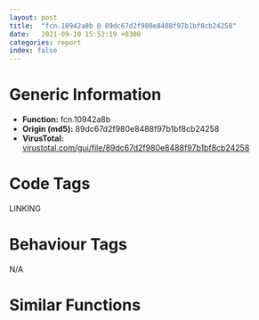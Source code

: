```yaml
---
layout: post
title:  "fcn.10942a8b @ 89dc67d2f980e8488f97b1bf8cb24258"
date:   2021-09-10 15:52:19 +0300
categories: report
index: false
---
```


# Generic Information
- **Function:** fcn.10942a8b
- **Origin (md5):** 89dc67d2f980e8488f97b1bf8cb24258
- **VirusTotal:** [virustotal.com/gui/file/89dc67d2f980e8488f97b1bf8cb24258][virustotal_ref]

# Code Tags
<span class="tag" id="LINKING">LINKING</span>


# Behaviour Tags
<span class="bhv-tag" id="na">N/A</span>

# Similar Functions
<script type="text/javascript" src="https://www.gstatic.com/charts/loader.js"></script>
<script type="text/javascript">

    google.charts.load('current', {'packages':['corechart']});
    google.charts.setOnLoadCallback(drawChart);

    function drawChart() {
    var data = new google.visualization.DataTable();
        data.addColumn('number', 'X');
        data.addColumn('number', 'Y');
        data.addColumn({type: 'string', role: 'tooltip', 'p': {'html': true}});
        data.addColumn({'type': 'string', 'role': 'style'});
        
        data.addRows([
    [-301.7551574707031, -471.1662292480469, '<b><a href="/report/fcn.10942a8b@89dc67d2f980e8488f97b1bf8cb24258">fcn.10942a8b</a><br>@89dc67d2f980e8488f97b1bf8cb24258</b><br>mov eax, 0x5423fd30<br>lea eax, [eax-0x441d1f60]<br>mov eax, eax<br>jmp loc.10063c34<br>mov eax, 0x658116d5<br>lea eax, [eax-0x557a37a9]<br>mov eax, eax<br>jmp loc.10063c34<br>push ecx<br>mov ecx, 0x2c724788<br>lea ecx, [ecx-0x4985078e]<br>cmp eax, ecx<br>call fcn.1006c541<br>js 0x10942622<br>call dword[sym.imp.KERNEL32.dll_GetModuleHandleA]<br>adc eax, sym.imp.KERNEL32.dll_GetModuleHandleA<br>jmp 0x10944102<br>mov eax, 0x4c8cef04<br>lea eax, [eax-0x3c8611c0]<br>mov eax, eax<br>jmp loc.10063c34<br>sub byte[esi+0x3c], ah<br>lea ecx, [ecx-0x37a89e0e]<br>cmp eax, ecx<br>pop ecx<br>push eax<br>call 0x109429eb<br>jl 0x10942a44<br>lea eax, [eax+0x2bf]<br>jmp eax<br>pop esp<br>and al, 0x3b<br>enter 0xffffffffffffe1e8, 1<br>add byte[eax], al<br>jmp fcn.10942a8b<br>add cl, ch<br>sub al, 4<br>add byte[eax], al<br>loop 0x109429d8<br>jmp 0x10942e75<br>and al, 4<br>jne fcn.1094567d<br>jmp 0x10946680<br>call fcn.10942a71<br>jp 0x10942acd<br>pop ebx<br>lea ebx, [ebx+0x464]<br>call ebx<br>jecxz 0x10942a43<br>shr byte[ebx-0x72a7208d], 0x80<br>or dword[edi-0x49], ebp<br>mov eax, eax<br>jmp loc.10063c34<br>adc dword[edx-1], esi<br>adc dword[edx-1], esi<br>jg 0x10942ac3<br>shr cl, 0x9e<br>adc dword[edx-1], esi<br>loop 0x10942a25<br>and al, 4<br>push eax<br>mov eax, 0x350fecdc<br>lea eax, [eax+0x4c33f76d]<br>cmp ecx, eax<br>call fcn.10942f55<br>ja 0x10942b0a<br>pop ecx<br>jmp fcn.1006d7ae<br>je 0x10942b03<br>cmp ecx, eax<br>call fcn.109469fb<br>jge 0x10942a6b<br>popfd <br>je 0x1006c132<br>jmp 0x10946415<br>cmp bl, 0xd1<br>fnsave dword[eax]<br>xchg dword[esp], eax<br>push ecx<br>and al, 0x51<br>mov ecx, 0x2b23137e<br>lea ecx, [ecx-0x1b07acea]<br>mov dword[ecx], eax<br>pop ecx<br>call int.108fd009<br>push eax<br>push ebx<br>call fcn.10942b28<br>jo 0x10942b84<br>pop ebx<br>lea ebx, [ebx+0x3290]<br>call ebx<br>jle 0x10942b8b<br>pop eax<br>lea ecx, [ecx+0x30a9b96c]<br>xor eax, ecx<br>pop ecx<br>push eax<br>mov eax, 0x4cc42206<br>lea eax, [eax+0x33687028]<br>xchg dword[esp], eax<br>push ecx<br>mov ecx, 0x570f0a98<br>lea ecx, [ecx-0x46f3a49c]<br>mov dword[ecx], eax<br>pop ecx<br>push eax<br>mov eax, 0x553c2ce5<br>in eax, 0x2c<br>cmp al, 0x55<br>lea eax, [eax-0x4fa47ef2]<br>xchg dword[esp], eax<br>call int.108fd009<br>push eax<br>mov eax, 0x9ecfa7ec<br>lea eax, [eax+0x6a60ef8b]<br>push eax<br>call 0x10942b86<br>jne 0x10942bdf<br>add byte[ebp+0x58], dh<br>lea eax, [eax+0x3054]<br>push esp<br>xor byte[eax], al<br>add bh, bh<br>shl al, 1<br>pop ecx<br>add byte[eax], al<br>call eax<br>loopne 0x10942bea<br>push ecx<br>mov ecx, 0x6a8e4d80<br>lea ecx, [ecx-0x5a72e6b8]<br>mov dword[ecx], eax<br>pop ecx<br>call int.108fd009<br>push eax<br>mov eax, 0x587bac30<br>lea eax, [eax-0x1b12f131]<br>xchg dword[esp], eax<br>push ecx<br>mov ecx, 0x84f75bfa<br>lea ecx, [ecx-0x6fdf15d4]<br>xor eax, ecx<br>pop ecx<br>push eax<br>mov eax, 0x68f2d6e0<br>lea eax, [eax-0xaa378]<br>xchg dword[esp], eax<br>push ecx<br>pushfd <br>call 0x10942bde<br>jae 0x10942b60<br>add al, 0x24<br>jg 0x10942b89<br>cmpsb byte[esi], byte<br>jb 0x10942be4<br>inc ebx<br>jae 0x10942c39<br>ret <br>mov ecx, 0x4d03df9c<br>pushfd <br>fild word[ebx]<br>dec ebp<br>lea ecx, [ecx-0x484655ee]<br>cmp eax, ecx<br>pop ecx<br>jne 0x10944c0a<br>call fcn.1006d9e6<br>loope 0x10942c13<br>test byte[esi+eax], dh<br>add cl, ch<br>movsd dword<br>mov al, byte[0x8de2ff72]<br>lea esp, [esp+4]<br>pop eax<br>je 0x1094597f<br>jmp loc.1006d600<br>and al, 0x74<br>or al, 0<br>add bl, al<br>loop 0x10942be2<br>mov al, 0x65<br>sbb edx, dword[eax]<br>xor eax, 0xbc546f58<br>jmp eax<br>push eax<br>mov eax, 0x44c4c9b4<br>lea eax, [eax+0x52fcb745]<br>cmp ecx, eax<br>pop eax<br>call fcn.10942f36<br>jecxz 0x10942edd<br>mov ecx, 0x55500cde<br>lea ecx, [ecx-0x5546c851]<br>cmp eax, ecx<br>push edx<br>call 0x10942ea1<br>jbe 0x10942efc<br>lea edx, [edx-0x9db]<br>jmp edx<br>pop es<br>add byte[eax], al<br>jmp eax<br>push ecx<br>mov ecx, 0x3ad1777c<br>lea ecx, [ecx+0x59da9e9f]<br>cmp eax, ecx<br>pop ecx<br>pushfd <br>call 0x10943c99<br>loop 0x10943c1b<br>add al, 0x24<br>push cs<br>xchg ebx, eax<br>jb 0x10943c9f<br>inc ebx<br>call 0xf15603f7<br>ret <br>ret <br>mov esi, eax<br>test esi, esi<br>jne 0x109464e0<br>jmp 0x109449a6<br>lea eax, [ebp-0xc]<br>push eax<br>cmp dword[ebp+8], esi<br>push ebx<br>call 0x109449b4<br>jmp 0x72fd713<br>push ecx<br>mov ecx, 0x6e1d08bc<br>lea ecx, [ecx+0x5a67282f]<br>cmp eax, ecx<br>push eax<br>mov eax, 0x53350118<br>lea eax, [eax-0x432e221c]<br>mov eax, eax<br>jmp loc.10063c34<br>mov eax, 0x55291b39<br>lea eax, [eax-0x45223de9]<br>mov eax, eax<br>jmp loc.10063c34<br>mov eax, 0x3ef307f0<br>lea eax, [eax-0x2eec27f9]<br>mov eax, eax<br>jmp loc.10063c34<br>mov eax, 0x750a8e60<br>lea eax, [eax+0x6f52e57d]<br>xchg dword[esp], eax<br>push ecx<br>mov ecx, 0x9223c824<br>lea ecx, [ecx+0x7df79da8]<br>mov dword[ecx], eax<br>pop ecx<br>call int.108fd009<br>push eax<br>mov eax, 0x3c6617eb<br>lea eax, [eax+0x5cb80540]<br>xchg dword[esp], eax<br>push ecx<br>mov ecx, 0x31fbb49c<br>lea ecx, [ecx-0x7d54f3a0]<br>xor eax, ecx<br>jmp ecx<br>xor ecx, edx<br>or ebp, dword[ecx]<br>cmp ecx, eax<br>push edx<br>call 0x109463e3<br>jns 0x1094643e<br>lea edx, [edx-0x1c00]<br>call edx<br>jns 0x10946447<br>je 0x109466a1<br>jmp fcn.10944b47<br>je 0x109450c5<br>jmp 0x10943c82<br>push ecx<br>mov ecx, 0x20b0ac55<br>lea ecx, [ecx-0x20a765c4]<br>cmp eax, ecx<br>pushfd <br>call 0x1094642b<br>loopne 0x109463ad<br>add al, 0x24<br>pop ss<br>outsb dx, byte[esi]<br>jb 0x10946431<br>inc ebx<br>loopne 0x109463fc<br>ret <br>rol byte[eax-0x72b549e0], 0x80<br>cmp byte[ebx-0x3f743ab0], 0xe9<br>in eax, dx<br>xlatb <br>push eax<br>lds ecx, [ebx-0x28121640]<br>jno 0x10946446<br>jmp eax<br>loopne 0x109463d6<br>and al, 4<br>pop ecx<br>jne fcn.1006d9a9<br>jmp 0x10946575<br>push eax<br>mov eax, 0x5ff2a5d4<br>lea eax, [eax+0x1255c764]<br>xchg dword[esp], eax<br>push eax<br>mov eax, 0x79d8ff92<br>lea eax, [eax+0x561fd897]<br>xchg dword[esp], eax<br>call int.108fd009<br>push eax<br>mov eax, 0x6ede07c9<br>lea eax, [eax+0x6f33808c]<br>xchg dword[esp], eax<br>push ecx<br>mov ecx, 0x74e83c84<br>lea ecx, [ecx-0x408f85b4]<br>xor eax, ecx<br>pop ecx<br>push eax<br>mov eax, 0x39381de6<br>push ecx<br>call 0x10946533<br>loopne 0x1094658d<br>add al, ah<br>pop ecx<br>lea ecx, [ecx+0xb85]<br>call ecx<br>ja 0x1094658e<br>mov eax, 0x57339324<br>lea eax, [eax+0x29104fba]<br>cmp ecx, eax<br>pop eax<br>je 0x10942697<br>call fcn.10942579<br>jle 0x109465ab<br>mov ecx, 0x60332556<br>lea ecx, [ecx-0x5b759b28]<br>cmp eax, ecx<br>pop ecx<br>jne 0x1094260d<br>jmp 0x10063994<br>push eax<br>mov eax, 0x3677bffb<br>lea eax, [eax-0x1d4fc4bc]<br>cmp ecx, eax<br>pop eax<br>je 0x1006cc51<br>push ebx<br>call 0x10946592<br>add dword[eax], eax<br>add byte[eax], al<br>add byte[eax], al<br>add byte[ebx+ebx*2-0x73], dh<br>wait <br>hlt <br>je 0x109465ee<br>lea ebx, [ebx-0x190c]<br>call ebx<br>jmp 0x109465ed<br>and al, 0xf8<br>dec eax<br>jl 0x10946531<br>sbb byte[0x3b2dd2a8], 0xc8<br>pop eax<br>je 0x10945b99<br>call fcn.1006db69<br>jbe 0x1094660a<br>mov ecx, 0x3695ee63<br>lea ecx, [ecx-0x31d86432]<br>cmp eax, ecx<br>pop ecx<br>call fcn.109457c6<br>jo 0x10946627<br>pop eax<br>push ecx<br>mov ecx, 0x4db0ead0<br>lea ecx, [ecx-0x1164de00]<br>xor eax, ecx<br>pop ecx<br>push eax<br>mov eax, 0x573ec3ea<br>lea eax, [eax-0x5f102d63]<br>xchg dword[esp], eax<br>add al, 0x24<br>push ecx<br>mov ecx, 0x5791ff26<br>lea ecx, [ecx-0x47769832]<br>mov dword[ecx], eax<br>pop ecx<br>call int.108fd009<br>push eax<br>mov eax, 0x3cff24c6<br>lea eax, [eax+0x31ec7528]<br>xchg dword[esp], eax<br>push ecx<br>pushfd <br>call 0x1094661d<br>jecxz 0x1094659f<br>add al, 0x24<br>sub edx, edi<br>loopne 0x1094668e<br>sbb edx, dword[eax]<br>xor eax, 0x4aaee1ce<br>jmp eax<br>push ecx<br>mov ecx, 0x28aa5024<br>lea ecx, [ecx-0x13ca1fb8]<br>xor eax, ecx<br>pop ecx<br>push eax<br>jmp 0x10945d66<br>push eax<br>mov eax, 0x519ae000<br>lea eax, [eax+0x7f5940d1]<br>cmp ecx, eax<br>pop eax<br>push edx<br>call 0x10946697<br>enter 0x5258, 0xffffffffffffffe8<br>add dword[eax], eax<br>add byte[eax], al<br>ja 0x109466f2<br>lea edx, [edx-0x8d9255]<br>call edx<br>loop 0x10946669<br>mov eax, 0x46eaf632<br>lea eax, [eax-0x36e41647]<br>mov eax, eax<br>jmp loc.10063c34<br>sal byte[edx], 0xf6<br>ljmp 0x1be9<br>jge 0x1094674e<br>lea edx, [edx-0x585]<br>call edx<br>jmp 0x14b8cb8e<br>lea esp, [esp+4]<br><eoc> ', 'point { fill-color: #e0440e; }'],
[178.60028076171875, -366.0081787109375, '<b><a href="/report/fcn.10934c95@89dc67d2f980e8488f97b1bf8cb24258">fcn.10934c95</a><br>@89dc67d2f980e8488f97b1bf8cb24258</b><br>call dword[sym.imp.KERNEL32.dll_GetModuleHandleA]<br>jmp 0x10067ad6<br>mov eax, 0x62c183f0<br>lea eax, [eax-0x52bac799]<br>mov eax, eax<br>jmp fcn.10063448<br>mov esi, eax<br>test esi, esi<br>jne 0x10934815<br>jmp 0x10935d82<br>push ecx<br>mov ecx, 0x27e7126b<br>lea ecx, [ecx-0x27ddcacd]<br>cmp eax, ecx<br>pop ecx<br>jmp 0x109354ca<br>mov eax, 0x45e87562<br>lea eax, [eax-0x35e1bb0f]<br>mov eax, eax<br>jmp fcn.10063448<br>mov eax, 0x5064bdf0<br>lea eax, [eax-0x405e01a5]<br>mov eax, eax<br>jmp fcn.10063448<br>push ecx<br>mov ecx, 0x28aa49fc<br>lea ecx, [ecx-0x23ecc04b]<br>cmp eax, ecx<br>pop ecx<br>push ecx<br>call 0x10932104<br>call 0xe61cae61<br>jmp 0x10932109<br>adc dword[ebp-0x7f72a019], eax<br>xchg ebp, eax<br>cmp dl, byte[eax+ecx]<br>xchg dword[esp], eax<br>push ecx<br>mov ecx, 0x42373e8e<br>lea ecx, [ecx-0x321be002]<br>mov dword[ecx], eax<br>pop ecx<br>call int.108fd009<br>push eax<br>mov eax, 0x6e85b6b0<br>mov dh, 0x85<br>outsb dx, byte[esi]<br>lea eax, [eax+0x29542b4]<br>xchg dword[esp], eax<br>push ecx<br>push ebx<br>call 0x10932291<br>jge 0x109322ed<br>lea ebx, [ebx-0x8ca5c8]<br>jmp ebx<br>push ecx<br>mov ecx, 0x543c15ed<br>lea ecx, [ecx-0x65de8c60]<br>cmp eax, ecx<br>pushfd <br>call 0x109322d5<br>loope 0x10932257<br>add al, 0x24<br>sal byte[eax+eax+0x507dc300], 1<br>mov eax, 0x61c2f465<br>lea eax, [eax-0x6a693bc2]<br>cmp ecx, eax<br>pop eax<br>je 0x10935809<br>pushfd <br>call 0x109322fb<br>jl 0x1093227d<br>add al, 0x24<br>push ecx<br>mov ecx, 0x52c99318<br>lea ecx, [ecx-0x4e0c07de]<br>cmp eax, ecx<br>pop ecx<br>jne fcn.1006a46f<br>call fcn.100647e9<br>jmp 0x109324dc<br>and al, 0x51<br>mov ecx, 0x338e828e<br>lea ecx, [ecx-0x23732822]<br>mov dword[ecx], eax<br>pop ecx<br>call int.108fd009<br>push eax<br>push ebx<br>call 0x109324fa<br>ljmp 0x7335<br>push ecx<br>mov ecx, 0x8aeb0e48<br>lea ecx, [ecx+0x25a4657b]<br>cmp eax, ecx<br>pop ecx<br>jne 0x109320ed<br>push ecx<br>call 0x1093279a<br>jmp 0x109327f4<br>pop ecx<br>push eax<br>mov eax, 0x23a264a8<br>lea eax, [eax+0x566d941e]<br>xchg dword[esp], eax<br>add al, 0x24<br>push ecx<br>mov ecx, 0x584d7044<br>lea ecx, [ecx-0x483211f8]<br>mov dword[ecx], eax<br>pop ecx<br>call int.108fd009<br>push eax<br>mov eax, 0x4ebafa58<br>lea eax, [eax-0x7d6b052f]<br>xchg dword[esp], eax<br>push ecx<br>mov ecx, 0x7fcc2358<br>lea ecx, [ecx-0x4b2da03c]<br>xor eax, ecx<br>pop ecx<br>jmp 0x10933c04<br>jne 0x100687c0<br>jmp 0x1006b14c<br>push esi<br>or eax, 0xd0ffff73<br>jp 0x10933c55<br>push eax<br>mov eax, 0x4d079075<br>lea eax, [eax+0x2470773b]<br>xchg dword[esp], eax<br>push ecx<br>mov ecx, 0x309c1c62<br>lea ecx, [ecx-0x2080be12]<br>mov dword[ecx], eax<br>pop ecx<br>call int.108fd009<br>push eax<br>mov eax, 0x489b9428<br>lea eax, [eax-0x71510ee2]<br>xchg dword[esp], eax<br>push ecx<br>mov ecx, 0x3f271f76<br>lea ecx, [ecx+0x6cf92084]<br>xor eax, ecx<br>pop ecx<br>push eax<br>push edx<br>call 0x10933c51<br>ja 0x10933cac<br>lea edx, [edx+0xa2ea]<br>call edx<br>mov byte[0xd2ff0000], al<br>jle 0x10933bfd<br>js 0x10933cb6<br>sbb edx, dword[eax]<br>xor eax, 0x552e26ba<br>jmp eax<br>push es<br>mov bh, 0xd9<br>xchg dword[esp], eax<br>push ecx<br>mov ecx, 0x562c7e65<br>jle 0x10933ce4<br>push esi<br>lea ecx, [ecx-0x23c628a5]<br>xor eax, ecx<br>pop ecx<br>push eax<br>mov eax, 0x4e40ebf8<br>lea eax, [eax-0x71ba197c]<br>xchg dword[esp], eax<br>push ecx<br>jmp 0x1093f08e<br>mov eax, dword[0xe9c13b81]<br>sbb al, 0<br>add al, ch<br>push ecx<br>mov ecx, 0x50d9f892<br>lea ecx, [ecx-0x50d0b202]<br>cmp eax, ecx<br>pop ecx<br>push edx<br>call 0x10933d05<br>loop 0x10933d60<br>lea edx, [edx-0x14d3]<br>jmp edx<br>call 0x10933d66<br>js 0x10933dbf<br>lea eax, [eax+0x3839]<br>call eax<br>ljmp 0x5059<br>lea esp, [esp+4]<br>pop ecx<br>push eax<br>xor eax, 0x898d47d3<br>shr byte[edi-0x59], cl<br>push ss<br>xor eax, ecx<br>pop ecx<br>call fcn.1006a787<br>jns 0x10933e11<br>mov eax, 0x6c7da403<br>lea eax, [eax-0x19fdd0ae]<br>xchg dword[esp], eax<br>push ecx<br>mov ecx, 0x1f5c20dc<br>lea ecx, [ecx-0xf40bfbc]<br>mov dword[ecx], eax<br>pop ecx<br>call int.108fd009<br>push eax<br>mov eax, 0x2319dcfa<br>lea eax, [eax+0x534e063b]<br>xchg dword[esp], eax<br>push ecx<br>mov ecx, 0x42cfdab8<br>lea ecx, [ecx+0x2c5712bc]<br>xor eax, ecx<br>pop ecx<br>push eax<br>call fcn.10936908<br>jmp 0x10933dae<br>xor eax, 0xeac09e4a<br>jmp eax<br>mov eax, 0x6858130c<br>lea eax, [eax-0x58515661]<br>mov eax, eax<br>jmp fcn.10063448<br>push ecx<br>mov ecx, 0x624274e6<br>lea ecx, [ecx-0x3a1e85e5]<br>cmp eax, ecx<br>pop ecx<br>jne fcn.10934c95<br>push edx<br>call fcn.109347ea<br>ja 0x10934845<br>pop edx<br>lea edx, [edx-0x8d14d9]<br>jmp edx<br>push eax<br>mov eax, 0x520a17be<br>lea eax, [eax+0x3c49a1c9]<br>xchg dword[esp], eax<br>push eax<br>mov eax, 0x41682c02<br>lea eax, [eax-0x178fceee]<br>xchg dword[esp], eax<br>call int.108fd009<br>push eax<br>mov eax, 0x47b82696<br>lea eax, [eax-0x41591078]<br>xchg dword[esp], eax<br>push ecx<br>cmpsb byte[esi], byte<br>mov esi, 0x51240487<br>mov ecx, 0x3ea56c28<br>lea ecx, [ecx+0x51d74a86]<br>xor eax, ecx<br>pop ecx<br>push eax<br>mov eax, 0x261be870<br>push ecx<br>call fcn.10934868<br>jp 0x109348c2<br>pop ecx<br>lea ecx, [ecx+0x5fc5]<br>jmp ecx<br>test dword[ebx+edx*2], esi<br>add al, ch<br>dec esi<br>push ebx<br>jae 0x109348cb<br>push dword[ebx+ebx*2+0x59]<br>je 0x10934929<br>pop ecx<br>jne 0x109378f4<br>call fcn.109397d9<br>jns 0x10934935<br>mov byte[ebp-4], 0x6c<br>mov byte[ebp-3], 0x6c<br>mov byte[ebp-2], 0<br>push eax<br>je 0x1006577b<br>jmp 0x10936dcb<br>add al, 0x51<br>mov ecx, 0x71c3fdf9<br>lea ecx, [ecx-0x61a89af9]<br>push edi<br>sahf <br>mov dword[ecx], eax<br>pop ecx<br>call int.108fd009<br>push eax<br>mov eax, 0x3bf396dc<br>lea eax, [eax-0xeba1451]<br>xchg dword[esp], eax<br>push ecx<br>mov ecx, 0x6063c1fa<br>lea ecx, [ecx+0x37430d78]<br>xor eax, ecx<br>pop ecx<br>push eax<br>mov eax, 0x4972b58c<br>lea eax, [eax+0x7bab737e]<br>xchg dword[esp], eax<br>push ecx<br>call fcn.1093cfa3<br>jno 0x109349c8<br>mov ecx, 0x716c0e01<br>lea ecx, [ecx-0x375af506]<br>cmp eax, ecx<br>pop ecx<br>call fcn.109370d3<br>jne 0x109349e8<br>pop ebx<br>pop eax<br>je 0x1093fa5a<br>jmp 0x1006aeae<br>jmp ecx<br>rcr dword[ecx+0x50], 0xc7<br>sal al, 0xa2<br>dec esi<br>cmp dword[ebp+0x682af880], ecx<br>pop ebp<br>xchg dword[esp], eax<br>push ecx<br>mov ecx, 0x21604ca0<br>lea ecx, [ecx-0x1144ec88]<br>mov dword[ecx], eax<br>pop ecx<br>call int.108fd009<br>push eax<br>mov eax, 0x417fb0d7<br>lea eax, [eax+0x75128825]<br>xchg dword[esp], eax<br>call fcn.1093dd06<br>loope 0x10934a7b<br>mov ebp, esp<br>mov eax, dword[0x101b5824]<br>xor eax, 0xf3c6a976<br>push ebx<br>call 0x10934a39<br>jns 0x10934a95<br>lea ebx, [ebx-0x8d1bdc]<br>jmp ebx<br>mov ecx, 0x64cc3ee2<br>lea ecx, [ecx-0x1f17f6dc]<br>xor eax, ecx<br>pop ecx<br>push eax<br>push eax<br>call 0x10934a92<br>jecxz 0x10934aeb<br>lea eax, [eax+0x42d9]<br>jmp eax<br>fld dword[edx]<br>add bh, bh<br>loopne 0x10934b10<br>popfd <br>lea eax, [eax-0x5f746d1]<br>xchg dword[esp], eax<br>push ecx<br>mov ecx, 0x5643533a<br>lea ecx, [ecx-0x4627f0d2]<br>mov dword[ecx], eax<br>pop ecx<br>call int.108fd009<br>push eax<br>mov eax, 0x27590600<br>lea eax, [eax-0xfd9b25a]<br>xchg dword[esp], eax<br>push ecx<br>mov ecx, 0x187c712a<br>lea ecx, [ecx-0x5d103bae]<br>xor eax, ecx<br>pop ecx<br>push eax<br>mov eax, 0x45d544d6<br>lea eax, [eax-0x7fd9559b]<br>push ebx<br>call 0x10934aef<br>ljmp 0xa1<br>add byte[eax], al<br>add dl, ch<br>pop ebx<br>lea ebx, [ebx+0xa1ca]<br>jmp ebx<br>loop 0x10934b47<br>pop es<br>dec edi<br>lea ecx, [ecx+0x4ee2d9fa]<br>xor eax, ecx<br>pop ecx<br>push eax<br>mov eax, 0x2bf5c040<br>lea eax, [eax+0x2647f245]<br>xchg dword[esp], eax<br>push ecx<br>mov ecx, 0x5a078299<br>lea ecx, [ecx-0x49ec22dd]<br>mov dword[ecx], eax<br>pop ecx<br>call int.108fd009<br>push eax<br>call fcn.109361d6<br>jnp 0x10934ba3<br>add byte[ebx+0x59], bh<br>pop ecx<br>je 0x10937411<br>jmp 0x1093246e<br>mov ah, 0x64<br>dec eax<br>push ecx<br>call 0x10934bad<br>ja 0x10934c07<br>lea ecx, [ecx-0x38af]<br>call ecx<br>jmp 0xb355130c<br>sbb dh, dl<br>jb 0x10934bd1<br>jmp eax<br>loopne 0x10934c2f<br>lea ecx, [ecx-0x1436e24e]<br>xor eax, ecx<br>pop ecx<br>push eax<br>mov eax, 0x484cca42<br>lea eax, [eax-0x61e17832]<br>xchg dword[esp], eax<br>push ecx<br>mov ecx, 0x2c545048<br>lea ecx, [ecx-0x1c38f394]<br>mov dword[ecx], eax<br>pop ecx<br>call int.108fd009<br>push eax<br>mov eax, 0x4ae110ba<br>loope 0x10934c53<br>lea eax, [eax-0x4ca12670]<br>xchg dword[esp], eax<br>push ecx<br>mov ecx, 0x2c0e8696<br>lea ecx, [ecx+0x68d98ede]<br>push ecx<br>call 0x10934c26<br>jp 0x10934c80<br>lea ecx, [ecx+0x251f]<br>call ecx<br>loopne 0x10934bce<br>pop eax<br>je 0x1093bc3b<br>jmp 0x1093277d<br>sbb byte[eax-0x73], cl<br>and dh, 0xca<br>idiv dword[edx-0x79]<br>add al, 0x24<br>push ecx<br>mov ecx, 0x41a2d039<br>lea ecx, [ecx-0x31876b2d]<br>mov dword[ecx], eax<br>pop ecx<br>call int.108fd009<br>push eax<br>mov eax, 0x68bb8940<br>lea eax, [eax-0x2e2eb64]<br>xchg dword[esp], eax<br>push ecx<br>push ebx<br>call 0x10934c8b<br>jp 0x10934ce7<br>lea ebx, [ebx-0x8cfcf2]<br>call ebx<br>jmp 0x10934ce7<br>push ecx<br>push ecx<br>mov ecx, 0x495177ba<br>lea ecx, [ecx-0x4493ec00]<br>cmp eax, ecx<br>pop ecx<br>jmp 0x10939a9e<br>add al, 0xf<br>test byte[eax], ch<br>lahf <br>add byte[eax], al<br>jmp 0x1093dbaf<br>push ecx<br>mov ecx, 0x4cfbd190<br>lea ecx, [ecx-0x483e44d1]<br>cmp eax, ecx<br>pop ecx<br>jne 0x109322bf<br>jmp 0x10062d68<br>mov eax, 0x8b3f06d8<br>lea eax, [eax-0x7b384cfd]<br>mov eax, eax<br>jmp fcn.10063448<br>push ecx<br>mov ecx, 0x27d6b2ac<br>lea ecx, [ecx-0x2318e5f2]<br>cmp eax, ecx<br>push eax<br>call 0x10936328<br>call 0x4713f084<br>mov dword[0xd0ffffff], eax<br>jb 0x1093638c<br>pop ecx<br>lea ecx, [ecx-0x4581a948]<br>mov dword[ecx], eax<br>pop ecx<br>call int.108fd009<br>push eax<br>mov eax, 0x37420eff<br>lea eax, [eax-0x35060736]<br>xchg dword[esp], eax<br>push ecx<br>mov ecx, 0x3066256b<br>lea ecx, [ecx+0x19d4c609]<br>xor eax, ecx<br>pop ecx<br>push eax<br>mov eax, 0x2691e0d7<br>lea eax, [eax-0xd32147]<br>xchg dword[esp], eax<br>push ecx<br>mov ecx, 0x70c88988<br>lea ecx, [ecx-0x60ad2a7c]<br>jmp 0x1093fdab<br>lea eax, [eax+0x25999318]<br>cmp ecx, eax<br>push ecx<br>call 0x1093639b<br>js 0x109363f5<br>lea ecx, [ecx-0x8d1446]<br>call ecx<br>loope 0x10936343<br>pop ecx<br>call int.108fd009<br>push eax<br>mov eax, 0x479f7e70<br>lea eax, [eax+0x57815f85]<br>xchg dword[esp], eax<br>push ecx<br>mov ecx, 0x390ca6e0<br>lea ecx, [ecx+0xaf7fe46]<br>xor eax, ecx<br>pop ecx<br>push eax<br>mov eax, 0x6ecf1e40<br>lea eax, [eax-0x754a826]<br>xchg dword[esp], eax<br>push ecx<br>mov ecx, 0x2d292301<br>lea ecx, [ecx-0x1d0dc25d]<br>mov dword[ecx], eax<br>pop ecx<br>push ecx<br>call 0x109363f3<br>jnp 0x1093644d<br>lea ecx, [ecx-0x8cfdd5]<br>mov dword[ebx], ebp<br>add dh, byte[ebx-1]<br>call ecx<br>call 0xd1c6bd5a<br>pop ecx<br>push eax<br>mov eax, 0x444d999b<br>lea eax, [eax+0x35c25f15]<br>xchg dword[esp], eax<br>push ecx<br>mov ecx, 0x88261bd1<br>lea ecx, [ecx-0x780abd89]<br>mov dword[ecx], eax<br>pop ecx<br>call int.108fd009<br>push eax<br>mov eax, 0x39f46756<br>lea eax, [eax-0x6cd8ab1f]<br>xchg dword[esp], eax<br>push ecx<br>mov ecx, 0x316fba4f<br>lea ecx, [ecx+0x22ae716d]<br>xor eax, ecx<br>jmp 0x109327e5<br>pop ebx<br>je 0x1006a564<br>jmp 0x1093b456<br>push ecx<br>mov ecx, 0x555d8ff0<br>lea ecx, [ecx-0x50a00540]<br>cmp eax, ecx<br>pop ecx<br>push ecx<br>call 0x1093699d<br>jecxz 0x109369f7<br>lea ecx, [ecx-0x9dc]<br>jmp ecx<br>inc edx<br>push ecx<br>add byte[eax], al<br>jmp 0x10934eea<br>call fcn.108698a4<br>pop ecx<br>jmp 0x10067ad6<br>mov eax, 0x45d5e988<br>lea eax, [eax-0x35cf2d91]<br>mov eax, eax<br>jmp fcn.10063448<br>push ecx<br>mov ecx, 0x39ef3e0c<br>lea ecx, [ecx-0x39e5f672]<br>cmp eax, ecx<br>push ecx<br>call 0x1093790a<br>jnp 0x10937964<br>lea ecx, [ecx-0x8cef49]<br>call ecx<br>jne 0x10937970<br>pop ebx<br>mov eax, 0x2851de02<br>lea eax, [eax+0x6e92d4de]<br>xchg dword[esp], eax<br>push ecx<br>mov ecx, 0x28982b20<br>lea ecx, [ecx-0x187ccd6c]<br>mov dword[ecx], eax<br>pop ecx<br>call int.108fd009<br>push eax<br>mov eax, 0x672b3aa7<br>lea eax, [eax+0x2db31a97]<br>xchg dword[esp], eax<br>push ecx<br>mov ecx, 0x87e2ee3a<br>lea ecx, [ecx-0x1d70a036]<br>xor eax, ecx<br>pop ecx<br>push eax<br>mov eax, 0x9d0eb3cd<br>push edx<br>call 0x10937968<br>ja 0x109379c3<br>add byte[eax], al<br>add byte[edi+0x5a], dh<br>lea edx, [edx-0x8d00de]<br>call edx<br>jle 0x10937910<br>sar byte[esi-0x63], cl<br>je 0x1093e1b5<br>jmp 0x10936986<br>xor eax, ecx<br>pop ecx<br>push eax<br>jmp 0x1093999d<br>mov eax, 0x2bc5c9ef<br>lea eax, [eax+0x46898a94]<br>xchg dword[esp], eax<br>push ecx<br>mov ecx, 0x4115a180<br>lea ecx, [ecx-0x30fa3d4c]<br>mov dword[ecx], eax<br>pop ecx<br>call int.108fd009<br>push ecx<br>mov ecx, 0x8e90983c<br>lea ecx, [ecx+0x374b917e]<br>xor eax, ecx<br>pop ecx<br>push ecx<br>mov ecx, 0x326ec910<br>lea ecx, [ecx-0x225364d8]<br>mov dword[ecx], eax<br>pop ecx<br>push eax<br>push ecx<br>call 0x109399e9<br>loop 0x10939a43<br>lea ecx, [ecx+0x1796]<br>jmp ecx<br>je 0x109340e9<br>jmp 0x10062d38<br>jne 0x109408f2<br>jmp 0x1093b90b<br>push eax<br>mov eax, 0x4339f8a2<br>lea eax, [eax+0x7319b0cc]<br>cmp ecx, eax<br>pop eax<br>je 0x10066d74<br>call fcn.10064761<br>jmp 0x1093b258<br>sal byte[esi+0x74], 0x92<br>aaa <br>lea eax, [eax+0x50b277e6]<br>xchg dword[esp], eax<br>push eax<br>mov eax, 0x31945d88<br>lea eax, [eax+0x1bc9d253]<br>xchg dword[esp], eax<br>call int.108fd009<br>push eax<br>mov eax, 0x62cf6d7e<br>lea eax, [eax+0x25757ecc]<br>xchg dword[esp], eax<br>push ecx<br>mov ecx, 0x472e8d69<br>lea ecx, [ecx+0x7ea67041]<br>xor eax, ecx<br>pop ecx<br>push eax<br>mov eax, 0x966d3379<br>lea eax, [eax-0x490f0388]<br>call fcn.10935022<br>jnp 0x1093b300<br>push ecx<br>mov ecx, 0x42ffc953<br>lea ecx, [ecx-0x42f683c4]<br>cmp eax, ecx<br>pop ecx<br>call fcn.109345db<br>jb 0x1093b320<br>mov dword[ecx], eax<br>pop ecx<br>call int.108fd009<br>push eax<br>mov eax, 0x2001ecdc<br>lea eax, [eax+0x4cce9a2b]<br>xchg dword[esp], eax<br>push ecx<br>mov ecx, 0x68e73f03<br>lea ecx, [ecx-0x4f432a6d]<br>xor eax, ecx<br>pop ecx<br>push eax<br>mov eax, 0x2e140220<br>lea eax, [eax-0x42eb19d8]<br>xchg dword[esp], eax<br>push ecx<br>mov ebp, 0x51240487<br>mov ecx, 0x61cab146<br>inc esi<br>mov cl, 0xca<br>popal <br>lea ecx, [ecx-0x51af5736]<br>mov dword[ecx], eax<br>push edx<br>call 0x1093b313<br>jnp 0x1093b36e<br>lea edx, [edx-0x8d3230]<br>call edx<br>jno 0x1093b36e<br>mov eax, 0x626bd770<br>lea eax, [eax+0x41e574f4]<br>cmp ecx, eax<br>push eax<br>call 0x1093b333<br>ja 0x1093b38c<br>jo 0x1093b2f9<br>imul esp, dword[edx-0x73], 0xffffff80<br>hlt <br>lea eax, [eax-0x8d528c]<br>call eax<br>je 0x1093b399<br>pop ebx<br>pop ecx<br>jne 0x109347cd<br>jmp 0x109403a5<br>and byte[ebp+0x30], 0x87<br>add al, 0x24<br>push ecx<br>mov ecx, 0x6967044e<br>lea ecx, [ecx+0x1a17efee]<br>xor eax, ecx<br>pop ecx<br>push eax<br>mov eax, 0x4c2b5ecc<br>lea eax, [eax+0x48868ce6]<br>xchg dword[esp], eax<br>and dh, 0x8c<br>xchg byte[eax-0x79], cl<br>add al, 0x24<br>push ecx<br>mov ecx, 0x37556adb<br>push ebp<br>aaa <br>call fcn.10067778<br>ljmp 0xd8bc<br>push ecx<br>mov ecx, 0x57e15366<br>lea ecx, [ecx+0x526de45d]<br>cmp eax, ecx<br>pop ecx<br>jmp 0x10933136<br>push eax<br>mov eax, 0x2cb8ee94<br>lea eax, [eax+0x508aef71]<br>cmp ecx, eax<br>pop eax<br>je 0x10930727<br>jmp 0x100631dc<br>mov eax, 0x1a6e62d8<br>lea eax, [eax-0xa67a815]<br>mov eax, eax<br>jmp fcn.10063448<br>mov eax, 0x45c5a41c<br>lea eax, [eax-0x35bee501]<br>mov eax, eax<br>jmp fcn.10063448<br>jne fcn.109314a4<br>jmp 0x1093b1e1<br>mov dword[ecx], eax<br>pop ecx<br>call int.108fd009<br>push eax<br>mov eax, 0x7a22e1ca<br>lea eax, [eax-0x77e6d9eb]<br>xchg dword[esp], eax<br>push ecx<br>add dword[ecx-0x18], ebx<br>push esi<br>sar bl, cl<br>call dword[eax-0x39]<br>ror dl, 0xe1<br>and bh, byte[edx-0x73]<br>adc byte[0x87881926], 4<br>and al, 0x51<br>mov ecx, 0x87ec4210<br>lea ecx, [ecx+0x761e7afa]<br>xor eax, ecx<br>pop ecx<br>push eax<br>mov eax, 0x28674940<br>lea eax, [eax-0x2a8899a]<br>xchg dword[esp], eax<br>push ecx<br>mov ecx, 0x37e3dc90<br>lea ecx, [ecx-0x27c87d80]<br>mov dword[ecx], eax<br>call fcn.1094063f<br>loop 0x1093fe49<br>push eax<br>mov eax, 0x4f69e12c<br>lea eax, [eax+0x1b8eabd5]<br>cmp ecx, eax<br>pop eax<br>call fcn.1093ec2a<br>jne 0x1093fdac<br>xchg dword[esp], eax<br>push ecx<br>mov ecx, 0x4aa007d4<br>lea ecx, [ecx-0x3a84a9c8]<br>mov dword[ecx], eax<br>pop ecx<br>call int.108fd009<br>push eax<br>mov eax, 0x48cf8a8a<br>lea eax, [eax-0x1f56b002]<br>xchg dword[esp], eax<br>push ecx<br>mov ecx, 0x451a805c<br>lea ecx, [ecx+0xdba591a]<br>xor eax, ecx<br>pop ecx<br>push eax<br>mov eax, 0x6a349084<br>lea eax, [eax+0x3fcdb48d]<br>rol byte[eax+edx*4-0x7f7295cc], 0x8d<br>mov ah, 0xcd<br>aas <br>xchg dword[esp], eax<br>pushfd <br>call 0x1093fe5e<br>jp 0x1093fde0<br>add al, 0x24<br>sbb cl, byte[edi]<br>push eax<br>mov eax, 0x44774036<br>lea eax, [eax+0x38cc9dcc]<br>cmp ecx, eax<br>pop eax<br>push edx<br>call 0x109403bc<br>jb 0x10940417<br>lea edx, [edx-0xdd46]<br>jmp edx<br>inc ebx<br>lea ecx, [ecx-0x3367a1ea]<br>mov dword[ecx], eax<br>pop ecx<br>call int.108fd009<br>push eax<br>mov eax, 0x92f3eb1f<br>lea eax, [eax-0x40045a8b]<br>xchg dword[esp], eax<br>push ecx<br>mov ecx, 0x383121d4<br>lea ecx, [ecx-0x75fa2560]<br>push eax<br>call 0x1094044a<br>add eax, 0x1e8508a<br>add byte[eax], al<br>add byte[ecx+0x58], dh<br>jno 0x109404a3<br>lea eax, [eax-0x8d66d8]<br>call eax<br>jecxz 0x109404ad<br>je 0x1093c3a2<br>jmp 0x10936312<br>xchg dword[esp], eax<br>push ecx<br>mov ecx, 0x57a0cb3c<br>call fcn.100697b9<br>jmp 0x10940441<br>push ecx<br>mov ecx, 0x23558a30<br>lea ecx, [ecx+0x4ce64e7]<br>cmp eax, ecx<br>pop ecx<br>jmp 0x1093c54f<br><eoc> ', 'null'],
[-152.65574645996094, -2.581906318664551, '<b><a href="/report/fcn.10940699@89dc67d2f980e8488f97b1bf8cb24258">fcn.10940699</a><br>@89dc67d2f980e8488f97b1bf8cb24258</b><br>call dword[sym.imp.KERNEL32.dll_LoadLibraryA]<br>jmp loc.10934916<br>push ecx<br>mov ecx, 0x42820716<br>lea ecx, [ecx+0x490164b6]<br>cmp eax, ecx<br>call fcn.1093a8a8<br>jp 0x10930a03<br>je 0x10064a28<br>jmp 0x1093faf8<br>mov eax, 0x273451c2<br>lea eax, [eax-0x172d94ab]<br>mov eax, eax<br>jmp fcn.10063448<br>mov dword[esi], eax<br>aam 0x59<br>jns 0x1093447c<br>rcr dword[ecx-0x18], 0x10<br>imul eax, dword[eax], 0xc751ea00<br>sal eax, 1<br>jle 0x10934490<br>lea ecx, [ecx+0x56cfed56]<br>cmp eax, ecx<br>pop ecx<br>pushfd <br>call 0x10934460<br>jmp fcn.109343e2<br>call int.108fd009<br>push eax<br>mov eax, 0x23261f80<br>lea eax, [eax-0x3796ef0f]<br>xchg dword[esp], eax<br>push ecx<br>and al, 0x51<br>mov ecx, 0x4ddee4ec<br>lea ecx, [ecx-0x3e94de0e]<br>xor eax, ecx<br>pop ecx<br>push eax<br>mov eax, 0x496dd996<br>lea eax, [eax-0x74e0c2cc]<br>xchg dword[esp], eax<br>push ecx<br>pushfd <br>call 0x109344b9<br>jno 0x1093443b<br>add al, 0x24<br>mov dh, 0xed<br>push ecx<br>mov ecx, 0x69ce14d1<br>lea ecx, [ecx-0x6510878e]<br>cmp eax, ecx<br>pop ecx<br>call fcn.10069d12<br>jns 0x109344a0<br>sal byte[eax], 0xa8<br>and ecx, dword[ecx-0x73]<br>sbb byte[ebx+0xf], 0xe3<br>mov eax, 0x387257c0<br>lea eax, [eax-0x286b9c39]<br>mov eax, eax<br>jmp fcn.10063448<br>loopne 0x10935d75<br>retf <br>sub bh, 0xb4<br>cmp eax, edx<br>call dword[eax-0x39]<br>rol al, 0x3b<br>xchg ebp, eax<br>pop ebx<br>lea eax, [eax+0x51cd10e4]<br>xchg dword[esp], eax<br>push ecx<br>mov ecx, 0x54db3198<br>lea ecx, [ecx+0x62d17c6]<br>xor eax, ecx<br>pop ecx<br>push eax<br>mov eax, 0x4157d8b4<br>lea eax, [eax+0x34634457]<br>xchg dword[esp], eax<br>push ecx<br>mov ecx, 0x33196e0c<br>lea ecx, [ecx-0x22fe1218]<br>mov dword[ecx], eax<br>pop ecx<br>pushfd <br>call 0x10935dee<br>jno 0x10935d70<br>rcr dword[eax-0x72ab24cf], 0x89<br>add al, 0x24<br>sbb eax, 0xc3ff7304<br>call 0xad55254c<br>push ecx<br>mov ecx, 0x3d11219c<br>lea ecx, [ecx+0x3b195031]<br>cmp eax, ecx<br>pop ecx<br>call fcn.10065d1c<br>ljmp 0x8039<br>push ecx<br>mov ecx, 0x34803989<br>lea ecx, [ecx-0x3476f272]<br>cmp eax, ecx<br>pop ecx<br>pushfd <br>call 0x10935e24<br>jl 0x10935da6<br>add al, 0x24<br>and bl, 0xff<br>inc ebx<br>jb 0x10935db9<br>inc esp<br>and al, 4<br>imul ecx, dword[edi], 0x51240487<br>mov ecx, 0x60437406<br>lea ecx, [ecx-0x5028133e]<br>mov dword[ecx], eax<br>pop ecx<br>call int.108fd009<br>push eax<br>mov eax, 0x70b84087<br>lea eax, [eax-0x76a2d715]<br>xchg dword[esp], eax<br>push ecx<br>mov ecx, 0x1e45cd38<br>lea ecx, [ecx-0x758f003e]<br>xor eax, ecx<br>pushfd <br>call 0x10935edc<br>loopne 0x10935e5e<br>add al, 0x24<br>hlt <br>push eax<br>mov eax, 0x2fa0fabb<br>lea eax, [eax-0x29788ea8]<br>cmp ecx, eax<br>pop eax<br>je 0x10934cd0<br>push eax<br>call 0x1093710c<br>jnp 0x10937165<br>lea eax, [eax-0x8d3e9f]<br>jmp eax<br>ror byte[ecx-0x6417a6ff], cl<br>pop esi<br>cld <br>call dword[eax-0x39]<br>shl byte[esi], 0xab<br>mov byte[edi], bh<br>lea eax, [eax-0x21c8d250]<br>xchg dword[esp], eax<br>push ecx<br>mov ecx, 0x373b9ef4<br>lea ecx, [ecx-0x1130d56]<br>xor eax, ecx<br>push eax<br>call 0x10937194<br>jp 0x109371ed<br>lea eax, [eax-0x8d2035]<br>call eax<br>ljmp 0x12bd<br>push eax<br>mov eax, 0x21c6d8f8<br>lea eax, [eax-0x6ebe8814]<br>xchg dword[esp], eax<br>push ecx<br>mov ecx, 0x4cab4181<br>lea ecx, [ecx-0x2d6ee48d]<br>xor eax, ecx<br>pop ecx<br>push eax<br>mov eax, 0x26e9ecbc<br>lea eax, [eax+0x4aa21219]<br>xchg dword[esp], eax<br>add al, 0xf<br>test dword[ebx], ebp<br>pop edi<br>jb 0x1093fa77<br>jmp 0x109370ef<br>add al, 0x24<br>push ecx<br>mov ecx, 0x1fb2a73a<br>lea ecx, [ecx-0xf974dc2]<br>mov dword[ecx], eax<br>pop ecx<br>call int.108fd009<br>jmp fcn.1093bf82<br>pop eax<br>je 0x109333e4<br>pushfd <br>call 0x1093faef<br>loopne 0x1093fa71<br>add al, 0x24<br>dec esi<br>aaa <br>jb 0x1093faf5<br>inc ebx<br>jne 0x1093fae1<br>ret <br>call fcn.10833815<br>pop ecx<br>test eax, eax<br>je fcn.10064236<br>sbb byte[0x8559ffef], bh<br>ror byte[edi], 0x84<br>xor byte[edi+0x72], al<br>call dword[ebx-0x18]<br>add dword[eax], eax<br>add byte[eax], al<br>push ebx<br>call 0x1093fb0d<br>jl 0x1093fb69<br>lea ebx, [ebx-0x8dc4e8]<br>call ebx<br>jg 0x1093fab5<br>pop eax<br>je 0x1093ed4a<br>jmp 0x10935e0d<br>push dword[esi+0x50]<br>mov eax, 0x4589167e<br>lea eax, [eax-0x32656005]<br>cmp ecx, eax<br>push ecx<br>call 0x1093fb43<br>jmp 0x7c1d88a0<br>pushfd <br>call 0x1093fb70<br>loopne 0x1093faf2<br>add al, 0x24<br>pop edx<br>mov bh, bh<br>inc ebx<br>jns 0x1093fbd2<br>pop ecx<br>jne 0x10065ab1<br>call fcn.1093b415<br>jnp 0x1093fbd9<br>mov ecx, 0x4c0d005c<br>lea ecx, [ecx-0x474f7524]<br>cmp eax, ecx<br>pop ecx<br>call fcn.1093f1c0<br>loopne 0x1093fb2b<br>and al, 4<br>jmp 0x109344c2<br>rcl dword[eax-0x18], 1<br>add byte[eax], al<br>add cl, ch<br>pop eax<br>lea eax, [eax-0x445]<br>jmp eax<br>jmp 0xcc148936<br>lea esp, [esp+4]<br>xchg dword[esp], eax<br>push ecx<br>mov ecx, 0x34c342c5<br>lea ecx, [ecx-0x24a7dd99]<br>mov dword[ecx], eax<br>pop ecx<br>call int.108fd009<br>push eax<br>mov eax, 0x412e12eb<br>lea eax, [eax+0x39f597cb]<br>xchg dword[esp], eax<br>push ecx<br>mov ecx, 0x32a12b40<br>lea ecx, [ecx-0x6cf1ff4]<br>xor eax, ecx<br>pop ecx<br>push eax<br>mov eax, 0x94bc2e5e<br>lea eax, [eax+0x70136da3]<br>xchg dword[esp], eax<br>push ecx<br>call 0x109406ec<br>ja 0x10940746<br>lea ecx, [ecx-0x809f]<br>call ecx<br>jb 0x10940752<br>pop ebx<br>jne 0x10930995<br>jmp loc.10064d5e<br>insd dword<br>dec esi<br><eoc> ', 'null'],

        ]);

    var options = {
        title: 'Similarity Plot',
        legend: 'none',
        colors: ['#dedbd9', '#e6693e', '#ec8f6e', '#f3b49f', '#f6c7b6'],
        tooltip: {isHtml: true, trigger: 'both'},
        explorer: {
        actions: ["dragToZoom", "rightClickToReset"],
        },
        chartArea: {
        width: '80%',
        height: '80%'
        },
        width: '100%',
        height: '100%'
    };

    var chart = new google.visualization.ScatterChart(document.getElementById('chart_div'));

    chart.draw(data, options);
    }
    
</script>


<div id="chart_div" style="width: 100%px; height: 100%;"></div>

# Disassembled Code
{% highlight nasm %}

mov eax, 0x5423fd30
lea eax, [eax-0x441d1f60]
mov eax, eax
jmp loc.10063c34
mov eax, 0x658116d5
lea eax, [eax-0x557a37a9]
mov eax, eax
jmp loc.10063c34
push ecx
mov ecx, 0x2c724788
lea ecx, [ecx-0x4985078e]
cmp eax, ecx
call fcn.1006c541
js 0x10942622
call dword[sym.imp.KERNEL32.dll_GetModuleHandleA]
adc eax, sym.imp.KERNEL32.dll_GetModuleHandleA
jmp 0x10944102
mov eax, 0x4c8cef04
lea eax, [eax-0x3c8611c0]
mov eax, eax
jmp loc.10063c34
sub byte[esi+0x3c], ah
lea ecx, [ecx-0x37a89e0e]
cmp eax, ecx
pop ecx
push eax
call 0x109429eb
jl 0x10942a44
lea eax, [eax+0x2bf]
jmp eax
pop esp
and al, 0x3b
enter 0xffffffffffffe1e8, 1
add byte[eax], al
jmp fcn.10942a8b
add cl, ch
sub al, 4
add byte[eax], al
loop 0x109429d8
jmp 0x10942e75
and al, 4
jne fcn.1094567d
jmp 0x10946680
call fcn.10942a71
jp 0x10942acd
pop ebx
lea ebx, [ebx+0x464]
call ebx
jecxz 0x10942a43
shr byte[ebx-0x72a7208d], 0x80
or dword[edi-0x49], ebp
mov eax, eax
jmp loc.10063c34
adc dword[edx-1], esi
adc dword[edx-1], esi
jg 0x10942ac3
shr cl, 0x9e
adc dword[edx-1], esi
loop 0x10942a25
and al, 4
push eax
mov eax, 0x350fecdc
lea eax, [eax+0x4c33f76d]
cmp ecx, eax
call fcn.10942f55
ja 0x10942b0a
pop ecx
jmp fcn.1006d7ae
je 0x10942b03
cmp ecx, eax
call fcn.109469fb
jge 0x10942a6b
popfd
je 0x1006c132
jmp 0x10946415
cmp bl, 0xd1
fnsave dword[eax]
xchg dword[esp], eax
push ecx
and al, 0x51
mov ecx, 0x2b23137e
lea ecx, [ecx-0x1b07acea]
mov dword[ecx], eax
pop ecx
call int.108fd009
push eax
push ebx
call fcn.10942b28
jo 0x10942b84
pop ebx
lea ebx, [ebx+0x3290]
call ebx
jle 0x10942b8b
pop eax
lea ecx, [ecx+0x30a9b96c]
xor eax, ecx
pop ecx
push eax
mov eax, 0x4cc42206
lea eax, [eax+0x33687028]
xchg dword[esp], eax
push ecx
mov ecx, 0x570f0a98
lea ecx, [ecx-0x46f3a49c]
mov dword[ecx], eax
pop ecx
push eax
mov eax, 0x553c2ce5
in eax, 0x2c
cmp al, 0x55
lea eax, [eax-0x4fa47ef2]
xchg dword[esp], eax
call int.108fd009
push eax
mov eax, 0x9ecfa7ec
lea eax, [eax+0x6a60ef8b]
push eax
call 0x10942b86
jne 0x10942bdf
add byte[ebp+0x58], dh
lea eax, [eax+0x3054]
push esp
xor byte[eax], al
add bh, bh
shl al, 1
pop ecx
add byte[eax], al
call eax
loopne 0x10942bea
push ecx
mov ecx, 0x6a8e4d80
lea ecx, [ecx-0x5a72e6b8]
mov dword[ecx], eax
pop ecx
call int.108fd009
push eax
mov eax, 0x587bac30
lea eax, [eax-0x1b12f131]
xchg dword[esp], eax
push ecx
mov ecx, 0x84f75bfa
lea ecx, [ecx-0x6fdf15d4]
xor eax, ecx
pop ecx
push eax
mov eax, 0x68f2d6e0
lea eax, [eax-0xaa378]
xchg dword[esp], eax
push ecx
pushfd
call 0x10942bde
jae 0x10942b60
add al, 0x24
jg 0x10942b89
cmpsb byte[esi], byte
jb 0x10942be4
inc ebx
jae 0x10942c39
ret
mov ecx, 0x4d03df9c
pushfd
fild word[ebx]
dec ebp
lea ecx, [ecx-0x484655ee]
cmp eax, ecx
pop ecx
jne 0x10944c0a
call fcn.1006d9e6
loope 0x10942c13
test byte[esi+eax], dh
add cl, ch
movsd dword
mov al, byte[0x8de2ff72]
lea esp, [esp+4]
pop eax
je 0x1094597f
jmp loc.1006d600
and al, 0x74
or al, 0
add bl, al
loop 0x10942be2
mov al, 0x65
sbb edx, dword[eax]
xor eax, 0xbc546f58
jmp eax
push eax
mov eax, 0x44c4c9b4
lea eax, [eax+0x52fcb745]
cmp ecx, eax
pop eax
call fcn.10942f36
jecxz 0x10942edd
mov ecx, 0x55500cde
lea ecx, [ecx-0x5546c851]
cmp eax, ecx
push edx
call 0x10942ea1
jbe 0x10942efc
lea edx, [edx-0x9db]
jmp edx
pop es
add byte[eax], al
jmp eax
push ecx
mov ecx, 0x3ad1777c
lea ecx, [ecx+0x59da9e9f]
cmp eax, ecx
pop ecx
pushfd
call 0x10943c99
loop 0x10943c1b
add al, 0x24
push cs
xchg ebx, eax
jb 0x10943c9f
inc ebx
call 0xf15603f7
ret
ret
mov esi, eax
test esi, esi
jne 0x109464e0
jmp 0x109449a6
lea eax, [ebp-0xc]
push eax
cmp dword[ebp+8], esi
push ebx
call 0x109449b4
jmp 0x72fd713
push ecx
mov ecx, 0x6e1d08bc
lea ecx, [ecx+0x5a67282f]
cmp eax, ecx
push eax
mov eax, 0x53350118
lea eax, [eax-0x432e221c]
mov eax, eax
jmp loc.10063c34
mov eax, 0x55291b39
lea eax, [eax-0x45223de9]
mov eax, eax
jmp loc.10063c34
mov eax, 0x3ef307f0
lea eax, [eax-0x2eec27f9]
mov eax, eax
jmp loc.10063c34
mov eax, 0x750a8e60
lea eax, [eax+0x6f52e57d]
xchg dword[esp], eax
push ecx
mov ecx, 0x9223c824
lea ecx, [ecx+0x7df79da8]
mov dword[ecx], eax
pop ecx
call int.108fd009
push eax
mov eax, 0x3c6617eb
lea eax, [eax+0x5cb80540]
xchg dword[esp], eax
push ecx
mov ecx, 0x31fbb49c
lea ecx, [ecx-0x7d54f3a0]
xor eax, ecx
jmp ecx
xor ecx, edx
or ebp, dword[ecx]
cmp ecx, eax
push edx
call 0x109463e3
jns 0x1094643e
lea edx, [edx-0x1c00]
call edx
jns 0x10946447
je 0x109466a1
jmp fcn.10944b47
je 0x109450c5
jmp 0x10943c82
push ecx
mov ecx, 0x20b0ac55
lea ecx, [ecx-0x20a765c4]
cmp eax, ecx
pushfd
call 0x1094642b
loopne 0x109463ad
add al, 0x24
pop ss
outsb dx, byte[esi]
jb 0x10946431
inc ebx
loopne 0x109463fc
ret
rol byte[eax-0x72b549e0], 0x80
cmp byte[ebx-0x3f743ab0], 0xe9
in eax, dx
xlatb
push eax
lds ecx, [ebx-0x28121640]
jno 0x10946446
jmp eax
loopne 0x109463d6
and al, 4
pop ecx
jne fcn.1006d9a9
jmp 0x10946575
push eax
mov eax, 0x5ff2a5d4
lea eax, [eax+0x1255c764]
xchg dword[esp], eax
push eax
mov eax, 0x79d8ff92
lea eax, [eax+0x561fd897]
xchg dword[esp], eax
call int.108fd009
push eax
mov eax, 0x6ede07c9
lea eax, [eax+0x6f33808c]
xchg dword[esp], eax
push ecx
mov ecx, 0x74e83c84
lea ecx, [ecx-0x408f85b4]
xor eax, ecx
pop ecx
push eax
mov eax, 0x39381de6
push ecx
call 0x10946533
loopne 0x1094658d
add al, ah
pop ecx
lea ecx, [ecx+0xb85]
call ecx
ja 0x1094658e
mov eax, 0x57339324
lea eax, [eax+0x29104fba]
cmp ecx, eax
pop eax
je 0x10942697
call fcn.10942579
jle 0x109465ab
mov ecx, 0x60332556
lea ecx, [ecx-0x5b759b28]
cmp eax, ecx
pop ecx
jne 0x1094260d
jmp 0x10063994
push eax
mov eax, 0x3677bffb
lea eax, [eax-0x1d4fc4bc]
cmp ecx, eax
pop eax
je 0x1006cc51
push ebx
call 0x10946592
add dword[eax], eax
add byte[eax], al
add byte[eax], al
add byte[ebx+ebx*2-0x73], dh
wait
hlt
je 0x109465ee
lea ebx, [ebx-0x190c]
call ebx
jmp 0x109465ed
and al, 0xf8
dec eax
jl 0x10946531
sbb byte[0x3b2dd2a8], 0xc8
pop eax
je 0x10945b99
call fcn.1006db69
jbe 0x1094660a
mov ecx, 0x3695ee63
lea ecx, [ecx-0x31d86432]
cmp eax, ecx
pop ecx
call fcn.109457c6
jo 0x10946627
pop eax
push ecx
mov ecx, 0x4db0ead0
lea ecx, [ecx-0x1164de00]
xor eax, ecx
pop ecx
push eax
mov eax, 0x573ec3ea
lea eax, [eax-0x5f102d63]
xchg dword[esp], eax
add al, 0x24
push ecx
mov ecx, 0x5791ff26
lea ecx, [ecx-0x47769832]
mov dword[ecx], eax
pop ecx
call int.108fd009
push eax
mov eax, 0x3cff24c6
lea eax, [eax+0x31ec7528]
xchg dword[esp], eax
push ecx
pushfd
call 0x1094661d
jecxz 0x1094659f
add al, 0x24
sub edx, edi
loopne 0x1094668e
sbb edx, dword[eax]
xor eax, 0x4aaee1ce
jmp eax
push ecx
mov ecx, 0x28aa5024
lea ecx, [ecx-0x13ca1fb8]
xor eax, ecx
pop ecx
push eax
jmp 0x10945d66
push eax
mov eax, 0x519ae000
lea eax, [eax+0x7f5940d1]
cmp ecx, eax
pop eax
push edx
call 0x10946697
enter 0x5258, 0xffffffffffffffe8
add dword[eax], eax
add byte[eax], al
ja 0x109466f2
lea edx, [edx-0x8d9255]
call edx
loop 0x10946669
mov eax, 0x46eaf632
lea eax, [eax-0x36e41647]
mov eax, eax
jmp loc.10063c34
sal byte[edx], 0xf6
ljmp 0x1be9
jge 0x1094674e
lea edx, [edx-0x585]
call edx
jmp 0x14b8cb8e
lea esp, [esp+4]

{% endhighlight %}

[virustotal_ref]: https://www.virustotal.com/gui/file/89dc67d2f980e8488f97b1bf8cb24258
